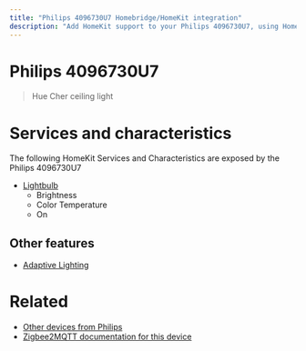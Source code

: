 ```yaml
---
title: "Philips 4096730U7 Homebridge/HomeKit integration"
description: "Add HomeKit support to your Philips 4096730U7, using Homebridge, Zigbee2MQTT and homebridge-z2m."
---
```

<!---
This file has been GENERATED using src/docgen/docgen.ts
DO NOT EDIT THIS FILE MANUALLY!
-->
# Philips 4096730U7
> Hue Cher ceiling light


# Services and characteristics
The following HomeKit Services and Characteristics are exposed by
the Philips 4096730U7

* [Lightbulb](../../light.md)
  * Brightness
  * Color Temperature
  * On

## Other features
* [Adaptive Lighting](../../light.md)

# Related
* [Other devices from Philips](../index.md#philips)
* [Zigbee2MQTT documentation for this device](https://www.zigbee2mqtt.io/devices/4096730U7.html)